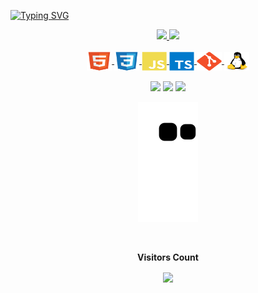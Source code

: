 

[![Typing SVG](https://readme-typing-svg.herokuapp.com/?color=00bfbf&size=35&center=true&vCenter=true&width=1000&lines=HELLO,+My+Name+is+Rodrigo+Anastacio;I'm+33+years+old;I+from+Distrito+Federal,+DF;Be+Welcome!+:%29)](https://git.io/typing-svg)

<!--
<div align="center">
<h1>Olá, eu sou Rodrigo Santana.</h1>
<h2>Bem Vindos</h2>
</div>
-->

<div align="center">
  <a href="https://github.com/rodrigosan003">
  <img height="180em" src="https://github-readme-stats.vercel.app/api?username=rodrigosan003&show_icons=true&theme=algolia&include_all_commits=false&count_private=true"/>
  <img height="180em" src="https://github-readme-stats.vercel.app/api/top-langs/?username=rodrigosan003&layout=compact&langs_count=7&theme=algolia"/>
</div>

<div style="display: inline_block" align="center"><br>
<img align="center" alt="Rodrigo-HTML" height="30" width="40" src="https://raw.githubusercontent.com/devicons/devicon/master/icons/html5/html5-original.svg">
  <img align="center" alt="Rodrigo-CSS" height="30" width="40" src="https://raw.githubusercontent.com/devicons/devicon/master/icons/css3/css3-original.svg">
  <img align="center" alt="Rodrigo-Js" height="30" width="40" src="https://raw.githubusercontent.com/devicons/devicon/master/icons/javascript/javascript-plain.svg">
  <img align="center" alt="linux" height="30" width="40" src="https://github.com/devicons/devicon/blob/master/icons/typescript/typescript-original.svg">
 <img align="center" alt="git" height="30" width="40" src="https://raw.githubusercontent.com/devicons/devicon/master/icons/git/git-original.svg">
 <img align="center" alt="linux" height="30" width="40" src="https://raw.githubusercontent.com/devicons/devicon/master/icons/linux/linux-original.svg">

</div>

<br>
<!--redes sociais-->
<div align="center"
<a href="https://www.instagram.com/r.santanaa003/" target="_blank"><img src="https://img.shields.io/badge/-Instagram-%23E4405F?style=for-the-badge&logo=instagram&logoColor=white" target="_blank"></a>
<a href="https://www.linkedin.com/in/rodrigo-santana-b2268a14b/" target="_blank"><img src="https://img.shields.io/badge/-LinkedIn-%230077B5?style=for-the-badge&logo=linkedin&logoColor=white" target="_blank"></a> 
<a href = "r.santanaa003@gmail.com"><img src="https://img.shields.io/badge/-Gmail-%23333?style=for-the-badge&logo=gmail&logoColor=white" target="_blank"></a>

![Snake animation](https://github.com/rafaballerini/rafaballerini/blob/output/github-contribution-grid-snake.svg)

</div>

<div align="center">
<br><p align="centre"><b>Visitors Count</b></p>  
<p align="center"><img align="center" src="https://profile-counter.glitch.me/{Rodrigosan003}/count.svg" /></p> 
<br></div>


